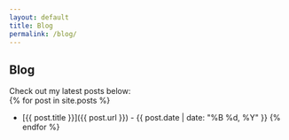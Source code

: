 ```yaml
---
layout: default
title: Blog
permalink: /blog/
---
```

## Blog  
Check out my latest posts below:  
{% for post in site.posts %}
  - [{{ post.title }}]({{ post.url }}) - {{ post.date | date: "%B %d, %Y" }}
{% endfor %}